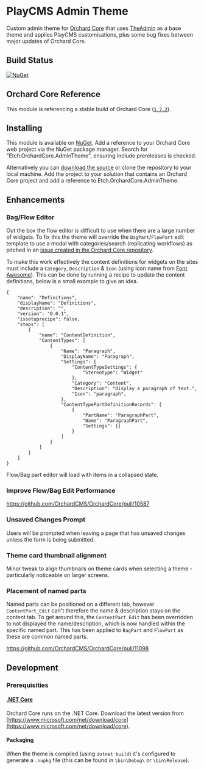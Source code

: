 # PlayCMS Admin Theme

Custom admin theme for [Orchard Core](https://github.com/orchardcms/OrchardCore) that uses [TheAdmin](https://github.com/OrchardCMS/OrchardCore/tree/dev/src/OrchardCore.Themes/TheAdmin) as a base theme and applies PlayCMS customisations, plus some bug fixes between major updates of Orchard Core.

## Build Status

[![NuGet](https://img.shields.io/nuget/v/Etch.OrchardCore.AdminTheme.svg)](https://www.nuget.org/packages/Etch.OrchardCore.AdminTheme)

## Orchard Core Reference

This module is referencing a stable build of Orchard Core ([`1.7.2`](https://www.nuget.org/packages/OrchardCore.Theme.Targets/1.7.2)).

## Installing

This module is available on [NuGet](https://www.nuget.org/packages/Etch.OrchardCore.AdminTheme). Add a reference to your Orchard Core web project via the NuGet package manager. Search for "Etch.OrchardCore.AdminTheme", ensuring include prereleases is checked.

Alternatively you can [download the source](https://github.com/etchuk/Etch.OrchardCore.AdminTheme/archive/main.zip) or clone the repository to your local machine. Add the project to your solution that contains an Orchard Core project and add a reference to Etch.OrchardCore.AdminTheme.

## Enhancements

### Bag/Flow Editor

Out the box the flow editor is difficult to use when there are a large number of widgets. To fix this the theme will override the `BagPart`/`FlowPart` edit template to use a modal with categories/search (replicating workflows) as pitched in an [issue created in the Orchard Core repository](https://github.com/OrchardCMS/OrchardCore/issues/3558).

To make this work effectively the content definitions for widgets on the sites must include a `Category`, `Description` & `Icon` (using icon name from [Font Awesome](https://fontawesome.com/icons?d=gallery&m=free)). This can be done by running a recipe to update the content definitions, below is a small example to give an idea.

```
{
    "name": "Definitions",
    "displayName": "Definitions",
    "description": "",
    "version": "0.0.1",
    "issetuprecipe": false,
    "steps": [
        {
            "name": "ContentDefinition",
            "ContentTypes": [
                {
                    "Name": "Paragraph",
                    "DisplayName": "Paragraph",
                    "Settings": {
                        "ContentTypeSettings": {
                            "Stereotype": "Widget"
                        },
                        "Category": "Content",
                        "Description": "Display a paragraph of text.",
                        "Icon": "paragraph",
                    },
                    "ContentTypePartDefinitionRecords": [
                        {
                            "PartName": "ParagraphPart",
                            "Name": "ParagraphPart",
                            "Settings": {}
                        }
                    ]
                }
            ]
        }
    ]
}
```

Flow/Bag part editor will load with items in a collapsed state.

### Improve Flow/Bag Edit Performance

https://github.com/OrchardCMS/OrchardCore/pull/10587

### Unsaved Changes Prompt

Users will be prompted when leaving a page that has unsaved changes unless the form is being submitted.

### Theme card thumbnail alignment

Minor tweak to align thumbnails on theme cards when selecting a theme - particularly noticeable on larger screens.

### Placement of named parts

Named parts can be positioned on a different tab, however `ContentPart_Edit` can't therefore the name & description stays on the content tab. To get around this, the `ContentPart_Edit` has been overridden to not displayed the name/description, which is now handled within the specific named part. This has been applied to `BagPart` and `FlowPart` as these are common named parts.

https://github.com/OrchardCMS/OrchardCore/pull/11098

## Development

### Prerequisities

#### [.NET Core](https://docs.microsoft.com/en-us/dotnet/core/)

Orchard Core runs on the .NET Core. Download the latest version from [https://www.microsoft.com/net/download/core](https://www.microsoft.com/net/download/core).

#### Packaging

When the theme is compiled (using `dotnet build`) it's configured to generate a `.nupkg` file (this can be found in `\bin\Debug\` or `\bin\Release`).
